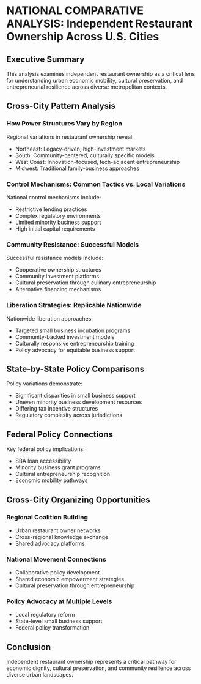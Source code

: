 # NATIONAL COMPARATIVE ANALYSIS: Independent Restaurant Ownership Across U.S. Cities

## Executive Summary
This analysis examines independent restaurant ownership as a critical lens for understanding urban economic mobility, cultural preservation, and entrepreneurial resilience across diverse metropolitan contexts.

## Cross-City Pattern Analysis

### How Power Structures Vary by Region
Regional variations in restaurant ownership reveal:
- Northeast: Legacy-driven, high-investment markets
- South: Community-centered, culturally specific models
- West Coast: Innovation-focused, tech-adjacent entrepreneurship
- Midwest: Traditional family-business approaches

### Control Mechanisms: Common Tactics vs. Local Variations
National control mechanisms include:
- Restrictive lending practices
- Complex regulatory environments
- Limited minority business support
- High initial capital requirements

### Community Resistance: Successful Models
Successful resistance models include:
- Cooperative ownership structures
- Community investment platforms
- Cultural preservation through culinary entrepreneurship
- Alternative financing mechanisms

### Liberation Strategies: Replicable Nationwide
Nationwide liberation approaches:
- Targeted small business incubation programs
- Community-backed investment models
- Culturally responsive entrepreneurship training
- Policy advocacy for equitable business support

## State-by-State Policy Comparisons
Policy variations demonstrate:
- Significant disparities in small business support
- Uneven minority business development resources
- Differing tax incentive structures
- Regulatory complexity across jurisdictions

## Federal Policy Connections
Key federal policy implications:
- SBA loan accessibility
- Minority business grant programs
- Cultural entrepreneurship recognition
- Economic mobility pathways

## Cross-City Organizing Opportunities

### Regional Coalition Building
- Urban restaurant owner networks
- Cross-regional knowledge exchange
- Shared advocacy platforms

### National Movement Connections
- Collaborative policy development
- Shared economic empowerment strategies
- Cultural preservation through entrepreneurship

### Policy Advocacy at Multiple Levels
- Local regulatory reform
- State-level small business support
- Federal policy transformation

## Conclusion
Independent restaurant ownership represents a critical pathway for economic dignity, cultural preservation, and community resilience across diverse urban landscapes.